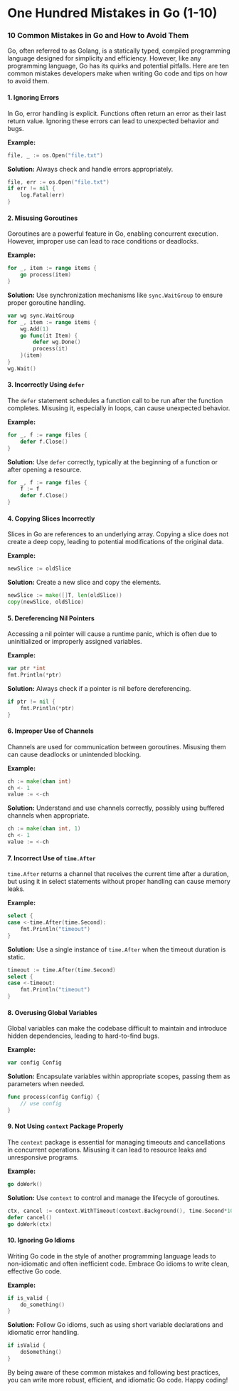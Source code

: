 # One Hundred Mistakes in Go (1-10)

### 10 Common Mistakes in Go and How to Avoid Them

Go, often referred to as Golang, is a statically typed, compiled programming language designed for simplicity and efficiency. However, like any programming language, Go has its quirks and potential pitfalls. Here are ten common mistakes developers make when writing Go code and tips on how to avoid them.

#### 1. Ignoring Errors

In Go, error handling is explicit. Functions often return an error as their last return value. Ignoring these errors can lead to unexpected behavior and bugs.

**Example:**
```go
file, _ := os.Open("file.txt")
```
**Solution:**
Always check and handle errors appropriately.
```go
file, err := os.Open("file.txt")
if err != nil {
    log.Fatal(err)
}
```

#### 2. Misusing Goroutines

Goroutines are a powerful feature in Go, enabling concurrent execution. However, improper use can lead to race conditions or deadlocks.

**Example:**
```go
for _, item := range items {
    go process(item)
}
```
**Solution:**
Use synchronization mechanisms like `sync.WaitGroup` to ensure proper goroutine handling.
```go
var wg sync.WaitGroup
for _, item := range items {
    wg.Add(1)
    go func(it Item) {
        defer wg.Done()
        process(it)
    }(item)
}
wg.Wait()
```

#### 3. Incorrectly Using `defer`

The `defer` statement schedules a function call to be run after the function completes. Misusing it, especially in loops, can cause unexpected behavior.

**Example:**
```go
for _, f := range files {
    defer f.Close()
}
```
**Solution:**
Use `defer` correctly, typically at the beginning of a function or after opening a resource.
```go
for _, f := range files {
    f := f
    defer f.Close()
}
```

#### 4. Copying Slices Incorrectly

Slices in Go are references to an underlying array. Copying a slice does not create a deep copy, leading to potential modifications of the original data.

**Example:**
```go
newSlice := oldSlice
```
**Solution:**
Create a new slice and copy the elements.
```go
newSlice := make([]T, len(oldSlice))
copy(newSlice, oldSlice)
```

#### 5. Dereferencing Nil Pointers

Accessing a nil pointer will cause a runtime panic, which is often due to uninitialized or improperly assigned variables.

**Example:**
```go
var ptr *int
fmt.Println(*ptr)
```
**Solution:**
Always check if a pointer is nil before dereferencing.
```go
if ptr != nil {
    fmt.Println(*ptr)
}
```

#### 6. Improper Use of Channels

Channels are used for communication between goroutines. Misusing them can cause deadlocks or unintended blocking.

**Example:**
```go
ch := make(chan int)
ch <- 1
value := <-ch
```
**Solution:**
Understand and use channels correctly, possibly using buffered channels when appropriate.
```go
ch := make(chan int, 1)
ch <- 1
value := <-ch
```

#### 7. Incorrect Use of `time.After`

`time.After` returns a channel that receives the current time after a duration, but using it in select statements without proper handling can cause memory leaks.

**Example:**
```go
select {
case <-time.After(time.Second):
    fmt.Println("timeout")
}
```
**Solution:**
Use a single instance of `time.After` when the timeout duration is static.
```go
timeout := time.After(time.Second)
select {
case <-timeout:
    fmt.Println("timeout")
}
```

#### 8. Overusing Global Variables

Global variables can make the codebase difficult to maintain and introduce hidden dependencies, leading to hard-to-find bugs.

**Example:**
```go
var config Config
```
**Solution:**
Encapsulate variables within appropriate scopes, passing them as parameters when needed.
```go
func process(config Config) {
    // use config
}
```

#### 9. Not Using `context` Package Properly

The `context` package is essential for managing timeouts and cancellations in concurrent operations. Misusing it can lead to resource leaks and unresponsive programs.

**Example:**
```go
go doWork()
```
**Solution:**
Use `context` to control and manage the lifecycle of goroutines.
```go
ctx, cancel := context.WithTimeout(context.Background(), time.Second*10)
defer cancel()
go doWork(ctx)
```

#### 10. Ignoring Go Idioms

Writing Go code in the style of another programming language leads to non-idiomatic and often inefficient code. Embrace Go idioms to write clean, effective Go code.

**Example:**
```go
if is_valid {
    do_something()
}
```
**Solution:**
Follow Go idioms, such as using short variable declarations and idiomatic error handling.
```go
if isValid {
    doSomething()
}
```

By being aware of these common mistakes and following best practices, you can write more robust, efficient, and idiomatic Go code. Happy coding!